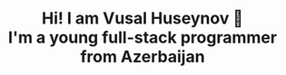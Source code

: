 <h1 align="center">Hi! I am Vusal Huseynov 🚀<br/>I'm a young full-stack programmer from Azerbaijan</h1>
